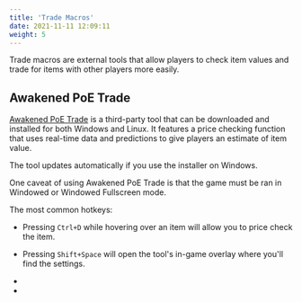 ```yaml
---
title: 'Trade Macros'
date: 2021-11-11 12:09:11
weight: 5
---
```


Trade macros are external tools that allow players to check item values and trade for items with other players more easily.

<!--more-->

## Awakened PoE Trade

[Awakened PoE Trade](https://snosme.github.io/awakened-poe-trade/download) is a third-party tool that can be downloaded and installed for both Windows and Linux. It features a price checking function that uses real-time data and predictions to give players an estimate of item value.

The tool updates automatically if you use the installer on Windows.

One caveat of using Awakened PoE Trade is that the game must be ran in Windowed or Windowed Fullscreen mode.

The most common hotkeys:

- Pressing `Ctrl+D` while hovering over an item will allow you to price check the item.

- Pressing `Shift+Space` will open the tool's in-game overlay where you'll find the settings.

-
-
